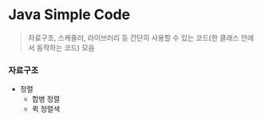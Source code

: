 # Java Simple Code
> 자료구조, 스케줄러, 라이브러리 등 간단히 사용할 수 있는 코드(한 클래스 안에서 동작하는 코드) 모음


### 자료구조
- 정렬
    - 합병 정렬
    - 퀵 정렬색